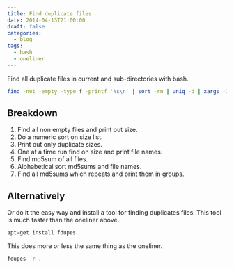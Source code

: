 ```yaml
---
title: Find duplicate files
date: 2014-04-13T21:00:00
draft: false
categories:
  - blog
tags:
  - bash
  - oneliner
---
```


Find all duplicate files in current and sub-directories with bash.

<!--more-->

```bash
find -not -empty -type f -printf '%s\n' | sort -rn | uniq -d | xargs -I{} -n1 find -type f -size {}c -print0 | xargs -0 md5sum | sort | uniq -w32 --all-repeated=separate
```

Breakdown
---------

1. Find all non empty files and print out size.
2. Do a numeric sort on size list.
3. Print out only duplicate sizes.
4. One at a time run find on size and print file names.
5. Find md5sum of all files.
6. Alphabetical sort md5sums and file names.
7. Find all md5sums which repeats and print them in groups.

Alternatively
-------------

Or do it the easy way and install a tool for finding duplicates files. This tool is much faster than the oneliner above.

```bash
apt-get install fdupes
```

This does more or less the same thing as the oneliner.

```bash
fdupes -r .
```


